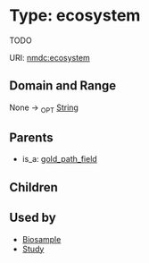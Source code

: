 
# Type: ecosystem


TODO

URI: [nmdc:ecosystem](https://microbiomedata/meta/ecosystem)


## Domain and Range

None ->  <sub>OPT</sub> [String](types/String.md)

## Parents

 *  is_a: [gold_path_field](gold_path_field.md)

## Children


## Used by

 * [Biosample](Biosample.md)
 * [Study](Study.md)
